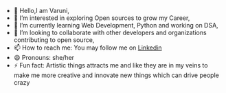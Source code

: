 - 👋 Hello,I am Varuni,
- 👀 I’m interested in exploring Open sources to grow my Career,
- 🌱 I’m currently learning Web Development, Python and working on DSA,
- 💞 I’m looking to collaborate with other developers and organizations contributing to open source,
- 📫 How to reach me: You may follow me on [Linkedin](https://www.linkedin.com/in/varuni-kulkarni-7a4822209/) 
- 😄 Pronouns: she/her
- ⚡ Fun fact: Artistic things attracts me and like they are  in my veins to make me more creative and innovate new things which can drive people crazy
